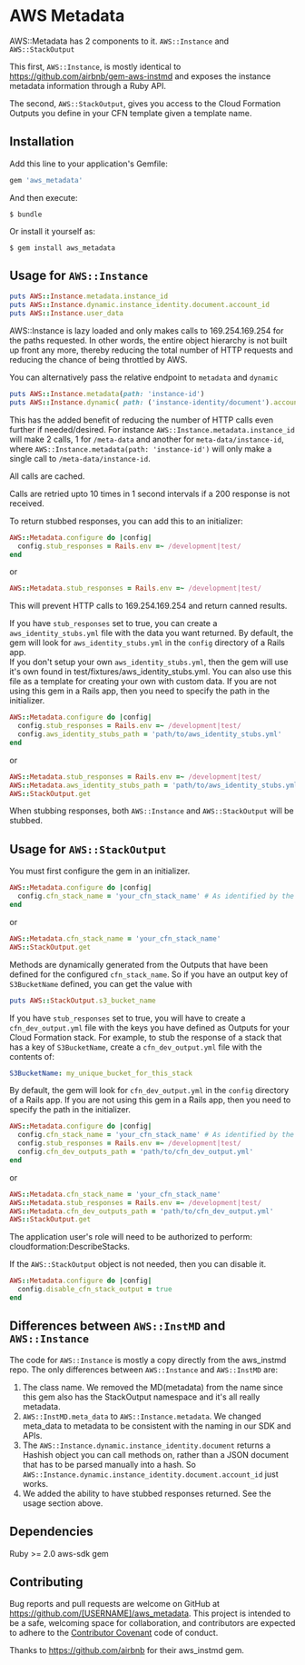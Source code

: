 # AWS Metadata

AWS::Metadata has 2 components to it.  `AWS::Instance` and `AWS::StackOutput`

This first, `AWS::Instance`, is mostly identical to https://github.com/airbnb/gem-aws-instmd and exposes the instance metadata information through a Ruby API.

The second, `AWS::StackOutput`, gives you access to the Cloud Formation Outputs you define in your CFN template given a template name. 

## Installation

Add this line to your application's Gemfile:

```ruby
gem 'aws_metadata'
```

And then execute:

    $ bundle

Or install it yourself as:

    $ gem install aws_metadata

## Usage for `AWS::Instance`

```ruby
puts AWS::Instance.metadata.instance_id
puts AWS::Instance.dynamic.instance_identity.document.account_id
puts AWS::Instance.user_data
```

AWS::Instance is lazy loaded and only makes calls to 169.254.169.254 for the paths requested.  In other words, the entire
object hierarchy is not built up front any more, thereby reducing the total number of HTTP requests and reducing the chance
of being throttled by AWS.

You can alternatively pass the relative endpoint to `metadata` and `dynamic`

```ruby
puts AWS::Instance.metadata(path: 'instance-id')
puts AWS::Instance.dynamic( path: ('instance-identity/document').account_id
```

This has the added benefit of reducing the number of HTTP calls even further if needed/desired.  For instance `AWS::Instance.metadata.instance_id`
will make 2 calls, 1 for `/meta-data` and another for `meta-data/instance-id`, where `AWS::Instance.metadata(path: 'instance-id')`
will only make a single call to `/meta-data/instance-id`.  

All calls are cached.

Calls are retried upto 10 times in 1 second intervals if a 200 response is not received.



To return stubbed responses, you can add this to an initializer:

```ruby
AWS::Metadata.configure do |config|
  config.stub_responses = Rails.env =~ /development|test/
end
```

or

```ruby
AWS::Metadata.stub_responses = Rails.env =~ /development|test/
```

This will prevent HTTP calls to 169.254.169.254 and return canned results.

If you have `stub_responses` set to true, you can create a `aws_identity_stubs.yml` file with the data you want returned.
By default, the gem will look for `aws_identity_stubs.yml` in the `config` directory of a Rails app.  
If you don't setup your own `aws_identity_stubs.yml`, then the gem will use it's own found in test/fixtures/aws_identity_stubs.yml.  You can also use this file as a template for creating your own with custom data.
If you are not using this gem in a Rails app, then you need to specify the path in the initializer.

```ruby
AWS::Metadata.configure do |config|
  config.stub_responses = Rails.env =~ /development|test/
  config.aws_identity_stubs_path = 'path/to/aws_identity_stubs.yml'
end
```

or 

```ruby
AWS::Metadata.stub_responses = Rails.env =~ /development|test/
AWS::Metadata.aws_identity_stubs_path = 'path/to/aws_identity_stubs.yml'
AWS::StackOutput.get
````

When stubbing responses, both `AWS::Instance` and `AWS::StackOutput` will be stubbed.

## Usage for `AWS::StackOutput`
You must first configure the gem in an initializer.

```ruby
AWS::Metadata.configure do |config|
  config.cfn_stack_name = 'your_cfn_stack_name' # As identified by the Stack Name column in the CloudFormation Section of the AWS console.
end
```

or

```ruby
AWS::Metadata.cfn_stack_name = 'your_cfn_stack_name'
AWS::StackOutput.get
```

Methods are dynamically generated from the Outputs that have been defined for the configured `cfn_stack_name`.
So if you have an output key of `S3BucketName` defined, you can get the value with

```ruby
puts AWS::StackOutput.s3_bucket_name
```

If you have `stub_responses` set to true, you will have to create a `cfn_dev_output.yml` file with the keys you have defined as Outputs for your Cloud Formation stack.
For example, to stub the response of a stack that has a key of `S3BucketName`, create a `cfn_dev_output.yml` file with the contents of:

```yaml
S3BucketName: my_unique_bucket_for_this_stack
```

By default, the gem will look for `cfn_dev_output.yml` in the `config` directory of a Rails app.  If you are not using this gem in a Rails app, then you need to specify the path in the initializer.

```ruby
AWS::Metadata.configure do |config|
  config.cfn_stack_name = 'your_cfn_stack_name' # As identified by the Stack Name column in the CloudFormation Section of the AWS console.
  config.stub_responses = Rails.env =~ /development|test/
  config.cfn_dev_outputs_path = 'path/to/cfn_dev_output.yml'
end
```

or 

```ruby
AWS::Metadata.cfn_stack_name = 'your_cfn_stack_name'
AWS::Metadata.stub_responses = Rails.env =~ /development|test/
AWS::Metadata.cfn_dev_outputs_path = 'path/to/cfn_dev_output.yml'
AWS::StackOutput.get
```

The application user's role will need to be authorized to perform: cloudformation:DescribeStacks.

If the `AWS::StackOutput` object is not needed, then you can disable it.

```ruby
AWS::Metadata.configure do |config|
  config.disable_cfn_stack_output = true
end
```


## Differences between `AWS::InstMD` and `AWS::Instance`

The code for `AWS::Instance` is mostly a copy directly from the aws_instmd repo.  The only differences between `AWS::Instance` and `AWS::InstMD` are:

1. The class name.  We removed the MD(metadata) from the name since this gem also has the StackOutput namespace and it's all really metadata.
2. `AWS::InstMD.meta_data` to `AWS::Instance.metadata`.  We changed meta_data to metadata to be consistent with the naming in our SDK and APIs.
3. The `AWS::Instance.dynamic.instance_identity.document` returns a Hashish object you can call methods on, rather than a JSON document that has to be parsed manually into a hash. So `AWS::Instance.dynamic.instance_identity.document.account_id` just works.
4. We added the ability to have stubbed responses returned.  See the usage section above.

## Dependencies
 Ruby >= 2.0
 aws-sdk gem

## Contributing

Bug reports and pull requests are welcome on GitHub at https://github.com/[USERNAME]/aws_metadata. This project is intended to be a safe, welcoming space for collaboration, and contributors are expected to adhere to the [Contributor Covenant](http://contributor-covenant.org) code of conduct.

Thanks to https://github.com/airbnb for their aws_instmd gem.
